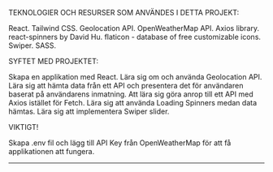 TEKNOLOGIER OCH RESURSER SOM ANVÄNDES I DETTA PROJEKT:

React.
Tailwind CSS.
Geolocation API.
OpenWeatherMap API.
Axios library.
react-spinners by David Hu.
flaticon - database of free customizable icons.
Swiper.
SASS.

SYFTET MED PROJEKTET:

Skapa en applikation med React.
Lära sig om och använda Geolocation API.
Lära sig att hämta data från ett API och presentera det för användaren baserat på användarens inmatning.
Att lära sig göra anrop till ett API med Axios istället för Fetch.
Lära sig att använda Loading Spinners medan data hämtas.
Lära sig att implementera Swiper slider.

VIKTIGT!

Skapa .env fil och lägg till API Key från OpenWeatherMap för att få applikationen att fungera.

---
